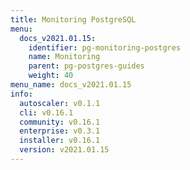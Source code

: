 ```yaml
---
title: Monitoring PostgreSQL
menu:
  docs_v2021.01.15:
    identifier: pg-monitoring-postgres
    name: Monitoring
    parent: pg-postgres-guides
    weight: 40
menu_name: docs_v2021.01.15
info:
  autoscaler: v0.1.1
  cli: v0.16.1
  community: v0.16.1
  enterprise: v0.3.1
  installer: v0.16.1
  version: v2021.01.15
---
```


